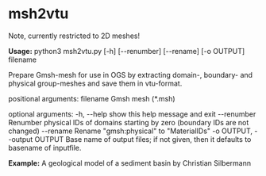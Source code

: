 # msh2vtu

Note, currently restricted to 2D meshes!

**Usage:**
python3 msh2vtu.py [-h] [--renumber] [--rename] [-o OUTPUT] filename

Prepare Gmsh-mesh for use in OGS by extracting domain-, boundary- and physical group-meshes and
save them in vtu-format.

positional arguments:
  filename              Gmsh mesh (\*.msh)

optional arguments:
  -h, --help            show this help message and exit
  --renumber            Renumber physical IDs of domains starting by zero (boundary IDs are not
                        changed)
  --rename              Rename "gmsh:physical" to "MaterialIDs"
  -o OUTPUT, --output OUTPUT
                        Base name of output files; if not given, then it defaults to basename of
                        inputfile.

**Example:**
A geological model of a sediment basin by Christian Silbermann
